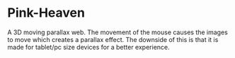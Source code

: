 # Pink-Heaven
A 3D moving parallax web. The movement of the mouse causes the images to move which creates a parallax effect. The downside of this is that it is made for tablet/pc size devices for a better experience.
